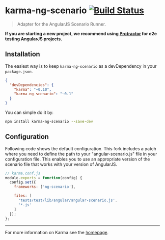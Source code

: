 # karma-ng-scenario [![Build Status](https://travis-ci.org/karma-runner/karma-ng-scenario.png?branch=master)](https://travis-ci.org/karma-runner/karma-ng-scenario)

> Adapter for the AngularJS Scenario Runner.

**If you are starting a new project, we recommend using [Protractor] for e2e testing AngularJS projects.**

## Installation

The easiest way is to keep `karma-ng-scenario` as a devDependency in your `package.json`.
```json
{
  "devDependencies": {
    "karma": "~0.10",
    "karma-ng-scenario": "~0.1"
  }
}
```

You can simple do it by:
```bash
npm install karma-ng-scenario --save-dev
```

## Configuration
Following code shows the default configuration.
This fork includes a patch where you need to define the path to your "angular-scenario.js" file in your configuration file. This enables you to use an appropriate version of the scenario file that works with your version of AngularJS.
```js
// karma.conf.js
module.exports = function(config) {
  config.set({
    frameworks: ['ng-scenario'],

    files: [
      'tests/test/lib/angular/angular-scenario.js',
      '*.js'
    ]
  });
};
```

----

For more information on Karma see the [homepage].


[homepage]: http://karma-runner.github.com
[Protractor]: https://github.com/angular/protractor
